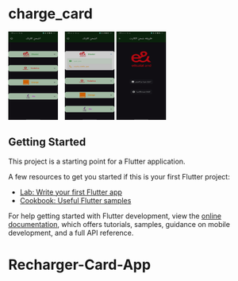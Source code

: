 # charge_card

<p>
  <img src="screenshots/screenshot1.png" width="100" style="display: inline-block; margin-right: 10px;" />
  <img src="screenshots/screenshot2.png" width="100" style="display: inline-block;" />
   <img src="screenshots/screenshot3.png" width="100" style="display: inline-block;" />
</p>



## Getting Started

This project is a starting point for a Flutter application.

A few resources to get you started if this is your first Flutter project:

- [Lab: Write your first Flutter app](https://docs.flutter.dev/get-started/codelab)
- [Cookbook: Useful Flutter samples](https://docs.flutter.dev/cookbook)

For help getting started with Flutter development, view the
[online documentation](https://docs.flutter.dev/), which offers tutorials,
samples, guidance on mobile development, and a full API reference.
# Recharger-Card-App
